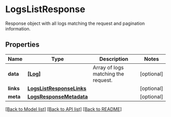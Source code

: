 # LogsListResponse

Response object with all logs matching the request and pagination information.

## Properties

| Name      | Type                                                  | Description                         | Notes      |
| --------- | ----------------------------------------------------- | ----------------------------------- | ---------- |
| **data**  | [**[Log]**](Log.md)                                   | Array of logs matching the request. | [optional] |
| **links** | [**LogsListResponseLinks**](LogsListResponseLinks.md) |                                     | [optional] |
| **meta**  | [**LogsResponseMetadata**](LogsResponseMetadata.md)   |                                     | [optional] |

[[Back to Model list]](README.md#documentation-for-models) [[Back to API list]](README.md#documentation-for-api-endpoints) [[Back to README]](README.md)
